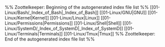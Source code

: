 %% Zoottelkeeper: Beginning of the autogenerated index file list  %%
 [[01-Linux/Bash/_Index_of_Bash|_Index_of_Bash]]
 [[01-Linux/GNU|GNU]]
 [[01-Linux/Kernel|Kernel]]
 [[01-Linux/Linux|Linux]]
 [[01-Linux/Permissions|Permissions]]
 [[01-Linux/Shell|Shell]]
 [[01-Linux/SystemD/_Index_of_SystemD|_Index_of_SystemD]]
 [[01-Linux/Terminals|Terminals]]
 [[01-Linux/Tmux|Tmux]]
%% Zoottelkeeper: End of the autogenerated index file list  %%
